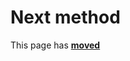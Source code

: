 # Next method #

This page has [**moved**](https://lib-docs.delphidabbler.com/ShellFolders/2/API/TPJSpecialFolderEnum-Next)